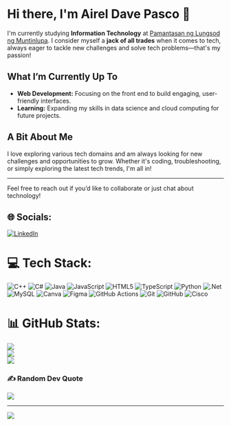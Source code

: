 # Hi there, I'm Airel Dave Pasco 👋

I'm currently studying **Information Technology** at [Pamantasan ng Lungsod ng Muntinlupa](https://www.plm.edu.ph/). I consider myself a **jack of all trades** when it comes to tech, always eager to tackle new challenges and solve tech problems—that's my passion!

## What I’m Currently Up To

- **Web Development:** Focusing on the front end to build engaging, user-friendly interfaces.
- **Learning:** Expanding my skills in data science and cloud computing for future projects.

## A Bit About Me

I love exploring various tech domains and am always looking for new challenges and opportunities to grow. Whether it's coding, troubleshooting, or simply exploring the latest tech trends, I'm all in!

---

Feel free to reach out if you’d like to collaborate or just chat about technology!

## 🌐 Socials:
[![LinkedIn](https://img.shields.io/badge/LinkedIn-%230077B5.svg?logo=linkedin&logoColor=white)](https://linkedin.com/in/aireldavepasco) 

# 💻 Tech Stack:
![C++](https://img.shields.io/badge/c++-%2300599C.svg?style=for-the-badge&logo=c%2B%2B&logoColor=white) ![C#](https://img.shields.io/badge/c%23-%23239120.svg?style=for-the-badge&logo=csharp&logoColor=white) ![Java](https://img.shields.io/badge/java-%23ED8B00.svg?style=for-the-badge&logo=openjdk&logoColor=white) ![JavaScript](https://img.shields.io/badge/javascript-%23323330.svg?style=for-the-badge&logo=javascript&logoColor=%23F7DF1E) ![HTML5](https://img.shields.io/badge/html5-%23E34F26.svg?style=for-the-badge&logo=html5&logoColor=white) ![TypeScript](https://img.shields.io/badge/typescript-%23007ACC.svg?style=for-the-badge&logo=typescript&logoColor=white) ![Python](https://img.shields.io/badge/python-3670A0?style=for-the-badge&logo=python&logoColor=ffdd54) ![.Net](https://img.shields.io/badge/.NET-5C2D91?style=for-the-badge&logo=.net&logoColor=white) ![MySQL](https://img.shields.io/badge/mysql-4479A1.svg?style=for-the-badge&logo=mysql&logoColor=white) ![Canva](https://img.shields.io/badge/Canva-%2300C4CC.svg?style=for-the-badge&logo=Canva&logoColor=white) ![Figma](https://img.shields.io/badge/figma-%23F24E1E.svg?style=for-the-badge&logo=figma&logoColor=white) ![GitHub Actions](https://img.shields.io/badge/github%20actions-%232671E5.svg?style=for-the-badge&logo=githubactions&logoColor=white) ![Git](https://img.shields.io/badge/git-%23F05033.svg?style=for-the-badge&logo=git&logoColor=white) ![GitHub](https://img.shields.io/badge/github-%23121011.svg?style=for-the-badge&logo=github&logoColor=white) ![Cisco](https://img.shields.io/badge/cisco-%23049fd9.svg?style=for-the-badge&logo=cisco&logoColor=black)
# 📊 GitHub Stats:
![](https://github-readme-stats.vercel.app/api?username=Daveprou&theme=dark&hide_border=false&include_all_commits=false&count_private=false)<br/>
![](https://github-readme-streak-stats.herokuapp.com/?user=Daveprou&theme=dark&hide_border=false)<br/>
![](https://github-readme-stats.vercel.app/api/top-langs/?username=Daveprou&theme=dark&hide_border=false&include_all_commits=false&count_private=false&layout=compact)

### ✍️ Random Dev Quote
![](https://quotes-github-readme.vercel.app/api?type=horizontal&theme=radical)

---
[![](https://visitcount.itsvg.in/api?id=Daveprou&icon=0&color=0)](https://visitcount.itsvg.in)

<!-- Proudly created with GPRM ( https://gprm.itsvg.in ) -->
